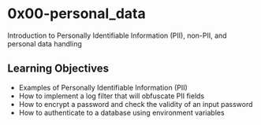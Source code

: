 # 0x00-personal_data
Introduction to Personally Identifiable Information (PII), non-PII, and personal
data handling

## Learning Objectives
- Examples of Personally Identifiable Information (PII)
- How to implement a log filter that will obfuscate PII fields
- How to encrypt a password and check the validity of an input password
- How to authenticate to a database using environment variables
